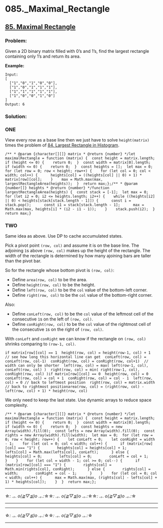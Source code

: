 # 085.\_Maximal_Rectangle

## [85. Maximal Rectangle](https://leetcode.com/problems/maximal-rectangle/description/)

### Problem:

Given a 2D binary matrix filled with 0’s and 1’s, find the largest rectangle containing only 1’s and return its area.

**Example:**

```
Input:
[
  ["1","0","1","0","0"],
  ["1","0","1","1","1"],
  ["1","1","1","1","1"],
  ["1","0","0","1","0"]
]
Output: 6
```

### Solution:

### ONE

View every row as a base line then we just have to solve `height(matrix)` times the problem of [84. Largest Rectangle in Histogram](084.%20Largest%20Rectangle%20in%20Histogram.md).

```
/** * @param {character[][]} matrix * @return {number} */let maximalRectangle = function (matrix) {  const height = matrix.length;  if (height <= 0) {    return 0;  }  const width = matrix[0].length;  if (width <= 0) {    return 0;  }  const heights = [];  let max = 0;  for (let row = 0; row < height; row++) {    for (let col = 0; col < width; col++) {      heights[col] = ((heights[col] || 0) + 1) * matrix[row][col];    }    max = Math.max(max, largestRectangleArea(heights));  }  return max;};/** * @param {number[]} heights * @return {number} */function largestRectangleArea(heights) {  const stack = [-1];  let max = 0;  for (let i2 = 0; i2 <= heights.length; i2++) {    while ((heights[i2] || 0) < heights[stack[stack.length - 1]]) {      const i = stack.pop();      const i1 = stack[stack.length - 1];      max = Math.max(max, heights[i] * (i2 - i1 - 1));    }    stack.push(i2);  }  return max;}
```

### TWO

Same idea as above. Use DP to cache accumulated states.

Pick a pivot point `(row, col)` and assume it is on the base line. The adjoining `1`s above `(row, col)` makes up the height of the rectangle. The width of the rectangle is determined by how many ajoining bars are taller than the pivot bar.

So for the rectangle whose bottom pivot is `(row, col)`:

- Define `area(row, col)` to be the area.
- Define `height(row, col)` to be the height.
- Define `left(row, col)` to be the `col` value of the bottom-left corner.
- Define `right(row, col)` to be the `col` value of the bottom-right corner.

Also:

- Define `conLeft(row, col)` to be the `col` value of the leftmost cell of the consecutive `1`s on the left of `(row, col)`.
- Define `conRight(row, col)` to be the `col` value of the rightmost cell of the consecutive `1`s on the right of `(row, col)`.

With `conLeft` and `conRight` we can know if the rectangle on `(row, col)` shrinks comparing to `(row-1, col)`.

```
if matrix[row][col] == 1  height(row, col) = height(row-1, col) + 1  // see how long this horizontal line can get  conLeft(row, col) = conLeft(row, col-1)  conRight(row, col) = conRight(row, col+1)  // width can only be shorter  left(row, col) = max( left(row-1, col), conLeft(row, col) )  right(row, col) = min( right(row-1, col), conRight(row, col) )if matrix[row][col] == 0  height(row, col) = 0  conLeft(row, col) = col + 1  conRight(row, col) = col - 1  left(row, col) = 0 // back to leftmost position  right(row, col) = matrix.width // back to rightmost positionarea(row, col) = (right(row, col) - left(row, col) + 1) * height(row, col)
```

We only need to keep the last state. Use dynamic arrays to reduce space complexity.

```
/** * @param {character[][]} matrix * @return {number} */let maximalRectangle = function (matrix) {  const height = matrix.length;  if (height <= 0) {    return 0;  }  const width = matrix[0].length;  if (width <= 0) {    return 0;  }  const heights = new Array(width).fill(0);  const lefts = new Array(width).fill(0);  const rights = new Array(width).fill(width);  let max = 0;  for (let row = 0; row < height; row++) {    let conLeft = 0;    let conRight = width - 1;    for (let col = 0; col < width; col++) {      if (matrix[row][col] === "1") {        heights[col] = heights[col] + 1;        lefts[col] = Math.max(lefts[col], conLeft);      } else {        heights[col] = 0;        lefts[col] = 0;        conLeft = col + 1;      }    }    for (let col = width - 1; col >= 0; col--) {      if (matrix[row][col] === "1") {        rights[col] = Math.min(rights[col], conRight);      } else {        rights[col] = width;        conRight = col - 1;      }    }    for (let col = 0; col < width; col++) {      max = Math.max(max, (rights[col] - lefts[col] + 1) * heights[col]);    }  }  return max;};
```

---

☆*: .｡. o(≧▽≦)o .｡.:*☆☆*: .｡. o(≧▽≦)o .｡.:*☆☆*: .｡. o(≧▽≦)o .｡.:*☆

---

---

☆*: .｡. o(≧▽≦)o .｡.:*☆☆*: .｡. o(≧▽≦)o .｡.:*☆

---

